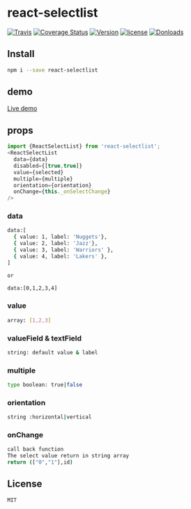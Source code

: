 # react-selectlist
[![Travis](https://api.travis-ci.org/skycloud1030/react-selectlist.svg?branch=master)](https://travis-ci.org/skycloud1030/react-selectlist)
[![Coverage Status](https://coveralls.io/repos/github/skycloud1030/react-selectlist/badge.svg?branch=master)](https://coveralls.io/github/skycloud1030/react-selectlist?branch=master)
[![Version](https://img.shields.io/npm/v/react-selectlist.svg)](https://www.npmjs.com/package/react-selectlist)
[![license](https://img.shields.io/badge/license-MIT-blue.svg?style=flat-square)](LICENSE)
[![Donloads](https://img.shields.io/npm/dm/react-selectlist.svg)](https://www.npmjs.com/package/react-selectlist)

## Install
```sh
npm i --save react-selectlist

```

## demo
[Live demo](http://skycloud1030.github.io/react-selectlist/html/checkbox.html)

## props
```js
import {ReactSelectList} from 'react-selectlist';
<ReactSelectList
  data={data}
  disabled={[true,true]}
  value={selected}
  multiple={multiple}
  orientation={orientation}
  onChange={this._onSelectChange}
/>

```


### data
```sh
data:[
  { value: 1, label: 'Nuggets'},
  { value: 2, label: 'Jazz'},
  { value: 3, label: 'Warriors' },
  { value: 4, label: 'Lakers' },
]

or

data:[0,1,2,3,4]

```

### value
```sh
array: [1,2,3]

```

### valueField & textField
```sh
string: default value & label

```

### multiple
```sh
type boolean: true|false

```

### orientation
```sh
string :horizontal|vertical

```

### onChange
```sh
call back function
The select value return in string array
return (["0","1"],id)

```

## License

```sh
MIT
```
